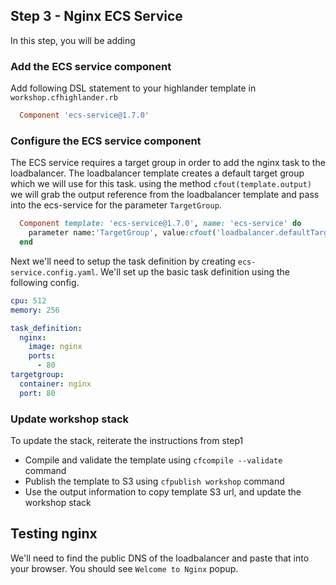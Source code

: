 ## Step 3 - Nginx ECS Service

In this step, you will be adding

### Add the ECS service component

Add following DSL statement to your highlander template in `workshop.cfhighlander.rb`

```ruby
  Component 'ecs-service@1.7.0'
```

### Configure the ECS service component

The ECS service requires a target group in order to add the nginx task to the loadbalancer.
The loadbalancer template creates a default target group which we will use for this task.
using the method `cfout(template.output)` we will grab the output reference from the loadbalancer template
and pass into the ecs-service for the parameter `TargetGroup`.

```ruby
  Component template: 'ecs-service@1.7.0', name: 'ecs-service' do
    parameter name:'TargetGroup', value:cfout('loadbalancer.defaultTargetGroup')
  end
```

Next we'll need to setup the task definition by creating `ecs-service.config.yaml`.
We'll set up the basic task definition using the following config.

```yaml
cpu: 512
memory: 256

task_definition:
  nginx:
    image: nginx
    ports: 
      - 80
targetgroup: 
  container: nginx 
  port: 80 
```

### Update workshop stack

To update the stack, reiterate the instructions from step1

- Compile and validate the template using `cfcompile --validate` command
- Publish the template to S3 using `cfpublish workshop` command
- Use the output information to copy template S3 url, and update the workshop
  stack

## Testing nginx

We'll need to find the public DNS of the loadbalancer and paste that into your browser.
You should see `Welcome to Nginx` popup. 
